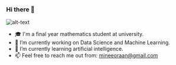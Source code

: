 ### Hi there 👋


![alt-text](https://undo.io/media/uploads/files/Frustrated_programmer_qeR3D5O.gif)


- :mortar_board: I'm a final year mathematics student at university.
- 🔭 I’m currently working on Data Science and Machine Learning.
- 🌱 I’m currently learning artificial intelligence.
- 📫 Feel free to reach me out from: mineeoraan@gmail.com
